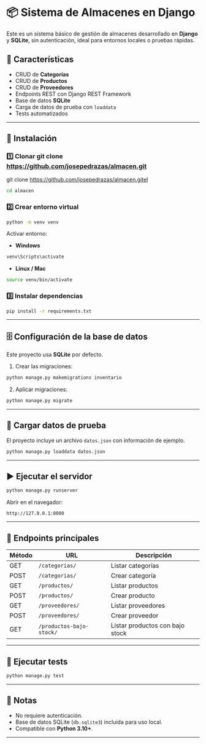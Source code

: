 # 📦 Sistema de Almacenes en Django

Este es un sistema básico de gestión de almacenes desarrollado en **Django** y **SQLite**, sin autenticación, ideal para entornos locales o pruebas rápidas.

## 🚀 Características
- CRUD de **Categorías**
- CRUD de **Productos**
- CRUD de **Proveedores**
- Endpoints REST con Django REST Framework
- Base de datos **SQLite**
- Carga de datos de prueba con `loaddata`
- Tests automatizados

---

## 📂 Instalación

### 1️⃣ Clonar git clone https://github.com/josepedrazas/almacen.git
git clone https://github.com/josepedrazas/almacen.gitel
```bash
cd almacen
```

### 2️⃣ Crear entorno virtual
```bash
python -m venv venv
```

Activar entorno:
- **Windows**
```bash
venv\Scripts\activate
```
- **Linux / Mac**
```bash
source venv/bin/activate
```

### 3️⃣ Instalar dependencias
```bash
pip install -r requirements.txt
```

---

## 🗄 Configuración de la base de datos
Este proyecto usa **SQLite** por defecto.

1. Crear las migraciones:
```bash
python manage.py makemigrations inventario
```

2. Aplicar migraciones:
```bash
python manage.py migrate
```

---

## 🧪 Cargar datos de prueba
El proyecto incluye un archivo `datos.json` con información de ejemplo.

```bash
python manage.py loaddata datos.json
```

---

## ▶️ Ejecutar el servidor
```bash
python manage.py runserver
```
Abrir en el navegador:  
```
http://127.0.0.1:8000
```

---

## 📡 Endpoints principales
| Método | URL                          | Descripción                    |
|--------|------------------------------|---------------------------------|
| GET    | `/categorias/`               | Listar categorías              |
| POST   | `/categorias/`               | Crear categoría                |
| GET    | `/productos/`                | Listar productos               |
| POST   | `/productos/`                | Crear producto                 |
| GET    | `/proveedores/`               | Listar proveedores             |
| POST   | `/proveedores/`               | Crear proveedor                |
| GET    | `/productos-bajo-stock/`     | Listar productos con bajo stock |

---

## 🧪 Ejecutar tests
```bash
python manage.py test
```

---

## 📌 Notas
- No requiere autenticación.
- Base de datos SQLite (`db.sqlite3`) incluida para uso local.
- Compatible con **Python 3.10+**.

---
